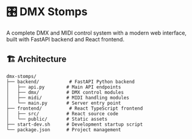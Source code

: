 # 🎛️ DMX Stomps

A complete DMX and MIDI control system with a modern web interface, built with FastAPI backend and React frontend.

## 🏗️ Architecture

```
dmx-stomps/
├── backend/           # FastAPI Python backend
│   ├── api.py        # Main API endpoints
│   ├── dmx/          # DMX control modules
│   ├── midi/         # MIDI handling modules
│   └── main.py       # Server entry point
├── frontend/          # React TypeScript frontend
│   ├── src/          # React source code
│   └── public/       # Static assets
├── start-dev.sh      # Development startup script
└── package.json      # Project management
```
